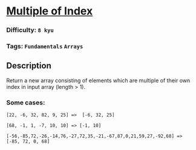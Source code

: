 # [Multiple of Index](https://www.codewars.com/kata/5a34b80155519e1a00000009)

### Difficulty: `8 kyu`

### Tags: `Fundamentals` `Arrays`

## Description

Return a new array consisting of elements which are multiple of their own index in input array (length > 1).

### Some cases:

```
[22, -6, 32, 82, 9, 25] =>  [-6, 32, 25]

[68, -1, 1, -7, 10, 10] => [-1, 10]

[-56,-85,72,-26,-14,76,-27,72,35,-21,-67,87,0,21,59,27,-92,68] => [-85, 72, 0, 68]
```